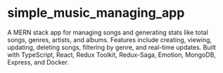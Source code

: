 # simple_music_managing_app
A MERN stack app for managing songs and generating stats like total songs, genres, artists, and albums. Features include creating, viewing, updating, deleting songs, filtering by genre, and real-time updates. Built with TypeScript, React, Redux Toolkit, Redux-Saga, Emotion, MongoDB, Express, and Docker.
